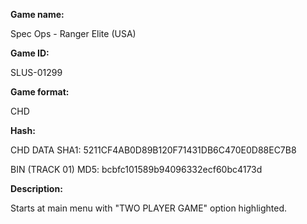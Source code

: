 **Game name:**

Spec Ops - Ranger Elite (USA)

**Game ID:**

SLUS-01299

**Game format:**

CHD

**Hash:**

CHD DATA SHA1: 5211CF4AB0D89B120F71431DB6C470E0D88EC7B8

BIN (TRACK 01) MD5: bcbfc101589b94096332ecf60bc4173d

**Description:**

Starts at main menu with "TWO PLAYER GAME" option highlighted.